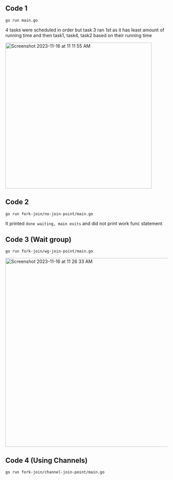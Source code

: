 ## Code 1
`go run main.go`

4 tasks were scheduled in order but
task 3 ran 1st as it has least amount of running time and then task1, task4, task2 based on their running time


<img width="454" alt="Screenshot 2023-11-16 at 11 11 55 AM" src="https://github.com/kritika0598/go-concurrency/assets/30694412/38be2828-9e05-4d71-96bc-3e6a327e5cce">

## Code 2
`go run fork-join/no-join-point/main.go`

It printed `done waiting, main exits` and did not print work func statement

## Code 3 (Wait group)
`go run fork-join/wg-join-point/main.go`

<img width="587" alt="Screenshot 2023-11-16 at 11 26 33 AM" src="https://github.com/kritika0598/go-concurrency/assets/30694412/dd72b16e-a588-4348-a326-81a7bbcb01f7">

## Code 4 (Using Channels)
`go run fork-join/channel-join-point/main.go`

